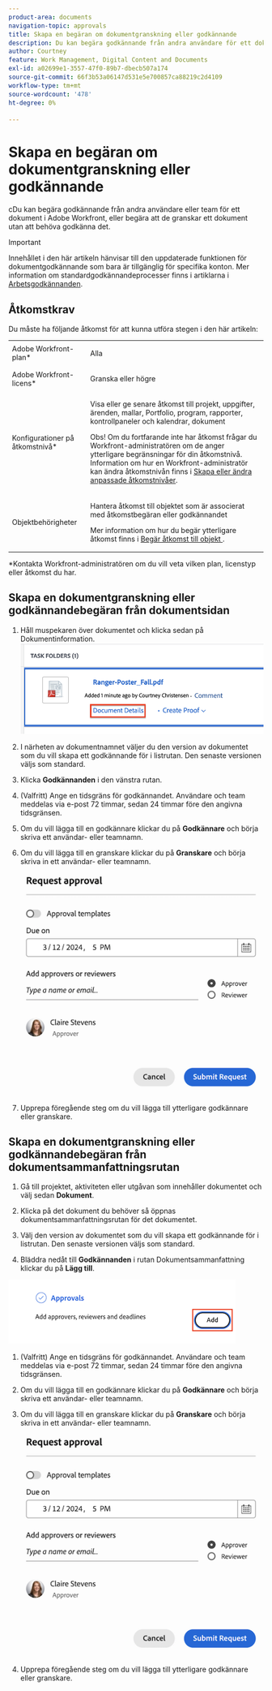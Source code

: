 ```yaml
---
product-area: documents
navigation-topic: approvals
title: Skapa en begäran om dokumentgranskning eller godkännande
description: Du kan begära godkännande från andra användare för ett dokument i Adobe Workfront.
author: Courtney
feature: Work Management, Digital Content and Documents
exl-id: a02699e1-3557-47f0-89b7-dbecb507a174
source-git-commit: 66f3b53a06147d531e5e700857ca88219c2d4109
workflow-type: tm+mt
source-wordcount: '478'
ht-degree: 0%

---
```


# Skapa en begäran om dokumentgranskning eller godkännande

cDu kan begära godkännande från andra användare eller team för ett dokument i Adobe Workfront, eller begära att de granskar ett dokument utan att behöva godkänna det.

>[!IMPORTANT]
>
>Innehållet i den här artikeln hänvisar till den uppdaterade funktionen för dokumentgodkännande som bara är tillgänglig för specifika konton. Mer information om standardgodkännandeprocesser finns i artiklarna i [Arbetsgodkännanden](/help/quicksilver/review-and-approve-work/manage-approvals/manage-approvals.md).

## Åtkomstkrav

Du måste ha följande åtkomst för att kunna utföra stegen i den här artikeln:

<table style="table-layout:auto"> 
 <col> 
 <col> 
 <tbody> 
  <tr> 
   <td role="rowheader">Adobe Workfront-plan*</td> 
   <td> <p>Alla</p> </td> 
  </tr> 
  <tr> 
   <td role="rowheader">Adobe Workfront-licens*</td>  
   <td> <p>Granska eller högre</p> </td> 
  </tr> 
  <tr> 
   <td role="rowheader">Konfigurationer på åtkomstnivå*</td> 
   <td> <p>Visa eller ge senare åtkomst till projekt, uppgifter, ärenden, mallar, Portfolio, program, rapporter, kontrollpaneler och kalendrar, dokument</p> <p>Obs! Om du fortfarande inte har åtkomst frågar du Workfront-administratören om de anger ytterligare begränsningar för din åtkomstnivå. Information om hur en Workfront-administratör kan ändra åtkomstnivån finns i <a href="/help/quicksilver/administration-and-setup/add-users/configure-and-grant-access/create-modify-access-levels.md" class="MCXref xref">Skapa eller ändra anpassade åtkomstnivåer</a>.</p> </td> 
  </tr>
  <tr> 
   <td role="rowheader">Objektbehörigheter</td> 
   <td> <p>Hantera åtkomst till objektet som är associerat med åtkomstbegäran eller godkännandet </p> <p>Mer information om hur du begär ytterligare åtkomst finns i <a href="/help/quicksilver/workfront-basics/grant-and-request-access-to-objects/request-access.md" class="MCXref xref">Begär åtkomst till objekt </a>.</p> </td> 
  </tr> 
 </tbody> 
</table>

&#42;Kontakta Workfront-administratören om du vill veta vilken plan, licenstyp eller åtkomst du har.

## Skapa en dokumentgranskning eller godkännandebegäran från dokumentsidan

1. Håll muspekaren över dokumentet och klicka sedan på Dokumentinformation.
   ![](assets/doc-details.png)


1. I närheten av dokumentnamnet väljer du den version av dokumentet som du vill skapa ett godkännande för i listrutan. Den senaste versionen väljs som standard.

1. Klicka **Godkännanden** i den vänstra rutan.

1. (Valfritt) Ange en tidsgräns för godkännandet. Användare och team meddelas via e-post 72 timmar, sedan 24 timmar före den angivna tidsgränsen.

1. Om du vill lägga till en godkännare klickar du på **Godkännare** och börja skriva ett användar- eller teamnamn.

1. Om du vill lägga till en granskare klickar du på **Granskare** och börja skriva in ett användar- eller teamnamn.

   ![](assets/add-approver-and-deadline.png)

1. Upprepa föregående steg om du vill lägga till ytterligare godkännare eller granskare.

## Skapa en dokumentgranskning eller godkännandebegäran från dokumentsammanfattningsrutan

1. Gå till projektet, aktiviteten eller utgåvan som innehåller dokumentet och välj sedan **Dokument**.

1. Klicka på det dokument du behöver så öppnas dokumentsammanfattningsrutan för det dokumentet.

1. Välj den version av dokumentet som du vill skapa ett godkännande för i listrutan. Den senaste versionen väljs som standard.

1. Bläddra nedåt till **Godkännanden** i rutan Dokumentsammanfattning klickar du på **Lägg till**.

![](assets/doc-summary-add-approvers.png)

1. (Valfritt) Ange en tidsgräns för godkännandet. Användare och team meddelas via e-post 72 timmar, sedan 24 timmar före den angivna tidsgränsen.

1. Om du vill lägga till en godkännare klickar du på **Godkännare** och börja skriva ett användar- eller teamnamn.

1. Om du vill lägga till en granskare klickar du på **Granskare** och börja skriva in ett användar- eller teamnamn.

   ![](assets/add-approver-and-deadline.png)

1. Upprepa föregående steg om du vill lägga till ytterligare godkännare eller granskare.

<!--
## Resubmit an approval on a new version

Document approval decisions are not automatically reset when you upload a new version. For example, if your document is approved with changes, the decision will show "changes" as the decision, even if you upload a new version with the specified changes. You can clear the decision on a new version if you manually resubmit the approval.

1. Go to the project, task, or issue that contains the document, then select **Documents**.
1. Find the document you need.

1. Scroll down to the **Approvals** section in the Summary, click the More icon, then click Resubmit.

   ![](assets/nwe-resubmit-approval-350x149.png)
-->
